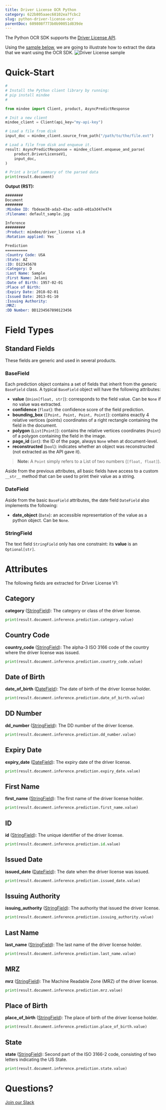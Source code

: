 ```yaml
---
title: Driver License OCR Python
category: 622b805aaec68102ea7fcbc2
slug: python-driver-license-ocr
parentDoc: 609808f773b0b90051d839de
---
```

The Python OCR SDK supports the [Driver License API](https://platform.mindee.com/mindee/driver_license).

Using the [sample below](https://github.com/mindee/client-lib-test-data/blob/main/products/driver_license/default_sample.jpg), we are going to illustrate how to extract the data that we want using the OCR SDK.
![Driver License sample](https://github.com/mindee/client-lib-test-data/blob/main/products/driver_license/default_sample.jpg?raw=true)

# Quick-Start
```py
#
# Install the Python client library by running:
# pip install mindee
#

from mindee import Client, product, AsyncPredictResponse

# Init a new client
mindee_client = Client(api_key="my-api-key")

# Load a file from disk
input_doc = mindee_client.source_from_path("/path/to/the/file.ext")

# Load a file from disk and enqueue it.
result: AsyncPredictResponse = mindee_client.enqueue_and_parse(
    product.DriverLicenseV1,
    input_doc,
)

# Print a brief summary of the parsed data
print(result.document)

```

**Output (RST):**
```rst
########
Document
########
:Mindee ID: fbdeae38-ada3-43ac-aa58-e01a3d47e474
:Filename: default_sample.jpg

Inference
#########
:Product: mindee/driver_license v1.0
:Rotation applied: Yes

Prediction
==========
:Country Code: USA
:State: AZ
:ID: D12345678
:Category: D
:Last Name: Sample
:First Name: Jelani
:Date of Birth: 1957-02-01
:Place of Birth:
:Expiry Date: 2018-02-01
:Issued Date: 2013-01-10
:Issuing Authority:
:MRZ:
:DD Number: DD1234567890123456
```

# Field Types
## Standard Fields
These fields are generic and used in several products.

### BaseField
Each prediction object contains a set of fields that inherit from the generic `BaseField` class.
A typical `BaseField` object will have the following attributes:

* **value** (`Union[float, str]`): corresponds to the field value. Can be `None` if no value was extracted.
* **confidence** (`float`): the confidence score of the field prediction.
* **bounding_box** (`[Point, Point, Point, Point]`): contains exactly 4 relative vertices (points) coordinates of a right rectangle containing the field in the document.
* **polygon** (`List[Point]`): contains the relative vertices coordinates (`Point`) of a polygon containing the field in the image.
* **page_id** (`int`): the ID of the page, always `None` when at document-level.
* **reconstructed** (`bool`): indicates whether an object was reconstructed (not extracted as the API gave it).

> **Note:** A `Point` simply refers to a List of two numbers (`[float, float]`).


Aside from the previous attributes, all basic fields have access to a custom `__str__` method that can be used to print their value as a string.

### DateField
Aside from the basic `BaseField` attributes, the date field `DateField` also implements the following: 

* **date_object** (`Date`): an accessible representation of the value as a python object. Can be `None`.

### StringField
The text field `StringField` only has one constraint: its **value** is an `Optional[str]`.

# Attributes
The following fields are extracted for Driver License V1:

## Category
**category** ([StringField](#stringfield)): The category or class of the driver license.

```py
print(result.document.inference.prediction.category.value)
```

## Country Code
**country_code** ([StringField](#stringfield)): The alpha-3 ISO 3166 code of the country where the driver license was issued.

```py
print(result.document.inference.prediction.country_code.value)
```

## Date of Birth
**date_of_birth** ([DateField](#datefield)): The date of birth of the driver license holder.

```py
print(result.document.inference.prediction.date_of_birth.value)
```

## DD Number
**dd_number** ([StringField](#stringfield)): The DD number of the driver license.

```py
print(result.document.inference.prediction.dd_number.value)
```

## Expiry Date
**expiry_date** ([DateField](#datefield)): The expiry date of the driver license.

```py
print(result.document.inference.prediction.expiry_date.value)
```

## First Name
**first_name** ([StringField](#stringfield)): The first name of the driver license holder.

```py
print(result.document.inference.prediction.first_name.value)
```

## ID
**id** ([StringField](#stringfield)): The unique identifier of the driver license.

```py
print(result.document.inference.prediction.id.value)
```

## Issued Date
**issued_date** ([DateField](#datefield)): The date when the driver license was issued.

```py
print(result.document.inference.prediction.issued_date.value)
```

## Issuing Authority
**issuing_authority** ([StringField](#stringfield)): The authority that issued the driver license.

```py
print(result.document.inference.prediction.issuing_authority.value)
```

## Last Name
**last_name** ([StringField](#stringfield)): The last name of the driver license holder.

```py
print(result.document.inference.prediction.last_name.value)
```

## MRZ
**mrz** ([StringField](#stringfield)): The Machine Readable Zone (MRZ) of the driver license.

```py
print(result.document.inference.prediction.mrz.value)
```

## Place of Birth
**place_of_birth** ([StringField](#stringfield)): The place of birth of the driver license holder.

```py
print(result.document.inference.prediction.place_of_birth.value)
```

## State
**state** ([StringField](#stringfield)): Second part of the ISO 3166-2 code, consisting of two letters indicating the US State.

```py
print(result.document.inference.prediction.state.value)
```

# Questions?
[Join our Slack](https://join.slack.com/t/mindee-community/shared_invite/zt-2d0ds7dtz-DPAF81ZqTy20chsYpQBW5g)
